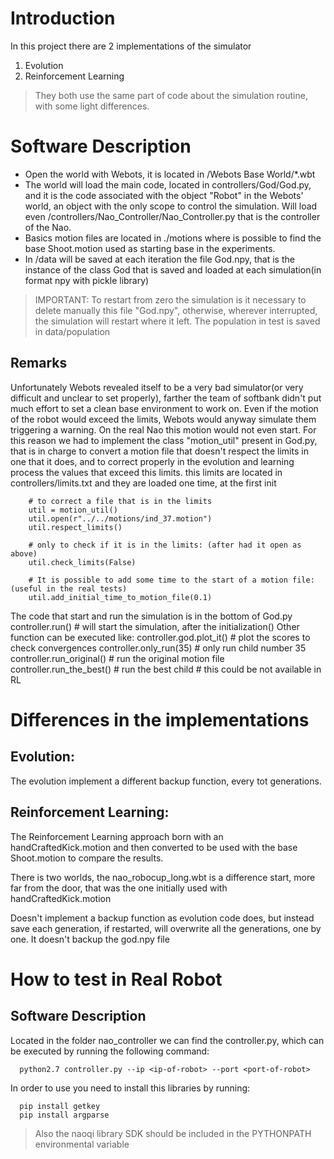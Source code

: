 # Introduction
In this project there are 2 implementations of the simulator
1. Evolution
2. Reinforcement Learning

> They both use the same part of code about the simulation routine, with some light differences.

# Software Description
	
* Open the world with Webots, it is located in <implementation to use>/Webots Base World/*.wbt
* The world will load the main code, located in controllers/God/God.py, and it is the code associated with the object "Robot" in the Webots' world, an object with the only scope to control the simulation. Will load even /controllers/Nao_Controller/Nao_Controller.py that is the controller of the Nao.
* Basics motion files are located in ./motions where is possible to find the base Shoot.motion used as starting base in the experiments.
* In /data will be saved at each iteration the file God.npy, that is the instance of the class God that is saved and loaded at each simulation(in format npy with pickle library)
> IMPORTANT: To restart from zero the simulation is it necessary to delete manually this file "God.npy", otherwise, wherever interrupted, the simulation will restart where it left. The population in test is saved in data/population

## Remarks	
Unfortunately Webots revealed itself to be a very bad simulator(or very difficult and unclear to set properly), farther the team of softbank didn't put much effort to set a clean base environment to work on. Even if the motion of the robot would exceed the limits, Webots would anyway simulate them triggering a warning. On the real Nao this motion would not even start.
For this reason we had to implement the class "motion_util" present in God.py, that is in charge to convert a motion file that doesn't respect the limits in one that it does, and to correct properly in the evolution and learning process the values that exceed this limits.
this limits are located in controllers/limits.txt and they are loaded one time, at the first init
	
		# to correct a file that is in the limits
		util = motion_util()
		util.open(r"../../motions/ind_37.motion")
		util.respect_limits()
		
		# only to check if it is in the limits: (after had it open as above)
		util.check_limits(False)
		
		# It is possible to add some time to the start of a motion file: (useful in the real tests)
		util.add_initial_time_to_motion_file(0.1)
	
The code that start and run the simulation is in the bottom of God.py
		controller.run() # will start the simulation, after the initialization()
Other function can be executed like:
		controller.god.plot_it() # plot the scores to check convergences
		controller.only_run(35) # only run child number 35
		controller.run_original() # run the original motion file
		controller.run_the_best() # run the best child # this could be not available in RL
	
# Differences in the implementations
## Evolution:
The evolution implement a different backup function, every tot generations.
	
## Reinforcement Learning:
The Reinforcement Learning approach born with an handCraftedKick.motion and then converted to be used with the base Shoot.motion to compare the results.

There is two worlds, the nao_robocup_long.wbt is a difference start, more far from the door, that was the one initially used with handCraftedKick.motion

Doesn't implement a backup function as evolution code does, but instead save each generation, if restarted, will overwrite all the generations, one by one. It doesn't backup the god.npy file

# How to test in Real Robot

## Software Description
Located in the folder nao_controller we can find the controller.py, which can be executed by running the following command:

      python2.7 controller.py --ip <ip-of-robot> --port <port-of-robot>

In order to use you need to install this libraries by running:

      pip install getkey
      pip install argparse

> Also the naoqi library SDK should be included in the PYTHONPATH environmental variable

